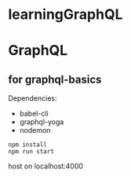 # learningGraphQL
# GraphQL

## for graphql-basics

Dependencies:
- babel-cli
- graphql-yoga
- nodemon

```
npm install
npm run start
```

host on localhost:4000
